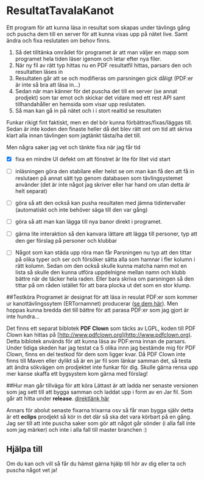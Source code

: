 # ResultatTavalaKanot
Ett program för att kunna läsa in resultat som skapas under tävlings gång och puscha dem till en server för att kunna visas upp på nätet live. Samt ändra och fixa reslutaten om behov finns.

1. Så det tilltänka området för programet är att man väljer en mapp som programet hela tiden läser igenom och letar efter nya filer. 
2. När ny fil av rätt typ hittas nu en PDF resultatfil hittas, parsars den och resultatten läses in
3. Resultaten går att se och modifieras om parsningen gick dåligt (PDF:er är inte så bra att läsa in...)
4. Sedan när man känner för det puscha det till en server (se annat prodjekt) som tar emot och skickar det vidare med ett rest API samt tillhandahåller en hemsida som visar upp reslutaten.
5. Så man kan gå in på nätet och i i stort realtid se resultaten


Funkar rikigt fint faktiskt, men en del bör kunna förbättras/fixas/läggas till. Sedan är inte koden den finaste heller då det blev rätt ont om tid att skriva klart alla innan tävlingen som jagtänkt tästa/ha det till.

Men några saker jag vet och tänkte fixa när jag får tid
- [x] fixa en mindre UI defekt om att fönstret är lite för litet vid start
- [ ] inläsningen göra den stabilare eller helst se om man kan få den att få in reslutaen på annat sätt typ genom databasen som tävlingsystemet använder (det är inte något jag skriver eller har hand om utan detta är helt separat)
- [ ] göra så att den också kan pusha resultaten med jämna tidintervaller (automatiskt och inte behöver säga till den var gång)
- [ ] göra så att man kan lägga till nya banor direkt i programet.
- [ ] gärna lite interaktion så den kanvara lättare att lägga till personer, typ att den ger förslag på personer och klubbar
- [ ] Något som kan städa upp röra man får Parsningen nu typ att den tittar på olika typer och ser och försöker sätta alla som hamnar i fler kolumn i rätt kolumn. Sedan om den också skulle kunna matcha namn mot en lista så skulle den kunna utföra uppdelnigne mellan namn och klubb bättre när de täcker hela raden. Eller bara skriva om parsningen så den tittar på om råden istället för att bara plocka ut det som en stor klump.


##Testköra
Programet är designat för att läsa in resulat PDF:er som kommer ur kanottävlingssytem (ERTornamnet) producerar ([se dem här](https://github.com/flaime/ResultatTavalaKanot/tree/master/PDFer%20att%20testa%20med)). Men hoppas kunna bredda det till bättre för att parasa PDF:er som jag gjort är inte hundra... 

Det finns ett separat biblotek **PDF Clown** som täcks av LGPL, koden till PDF Clown kan hittas på [http://www.pdfclown.org](http://www.pdfclown.org). Detta biblotek används för att kunna läsa av PDF:erna innan de parsars. Under tidiga skeden har jag testat ca 5 olika innn jag bestämde mig för PDF Clown, finns en del testkod för dem som ligger kvar. Då PDF Clown inte finns till Maven eller dylikt så är en jar fil som länkar samman det, så testa att ändra sökvägen om prodjektet inte funkar för dig. Skulle gärna rensa upp mer kanse skaffa ett bygsystem kom gärna med förslag!

##Hur man går tillväga för att köra
Lättast är att ladda ner senaste versionen som jag sett till att bygga samman och laddat upp i form av en Jar fil. Som går att hitta under **release**.  [direktlänk här]( https://github.com/flaime/ResultatTavalaKanot/releases)

Annars för abolut senaste fixarna trixarna osv så får man bygga själv detta är ett **eclips** prodjekt så kör in det där så ska det vara körbart på en gång. Jag ser till att inte puscha saker som gör att något går sönder (i alla fall inte som jag märker) och inte i alla fall till master branchen :)

## Hjälpa till
Om du kan och vill så får du hämst gärna hjälp till hör av dig eller ta och puscha något vet ja!
